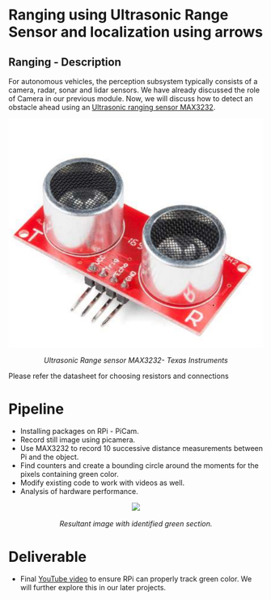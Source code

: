 # Ranging using Ultrasonic Range Sensor and localization using arrows

## Ranging - Description
For autonomous vehicles, the perception subsystem typically consists of a camera, radar, sonar and lidar sensors. We have already discussed the role of Camera in our previous module. Now, we will discuss how to detect an obstacle ahead using an [Ultrasonic ranging sensor MAX3232](http://www.ti.com/lit/ds/symlink/max3232.pdf).

<div align="center">

![](_images/ultra.png)

*Ultrasonic Range sensor MAX3232- Texas Instruments*

</div>
<p> Please refer the datasheet for choosing resistors and connections </p>

# Pipeline
- Installing packages on RPi - PiCam.
- Record still image using picamera.
- Use MAX3232 to record 10 successive distance measurements between Pi and the object.
- Find counters and create a bounding circle around the moments for the pixels containing green color.
- Modify existing code to work with videos as well.
- Analysis of hardware performance.

<div align="center">

![](_images/Frame_screenshot_19.02.2021.png)

*Resultant image with identified green section.*

</div>

# Deliverable
- Final [YouTube video](https://youtu.be/veo4b-LWQBQ) to ensure RPi can properly track green color. We will further explore this in our later projects.
